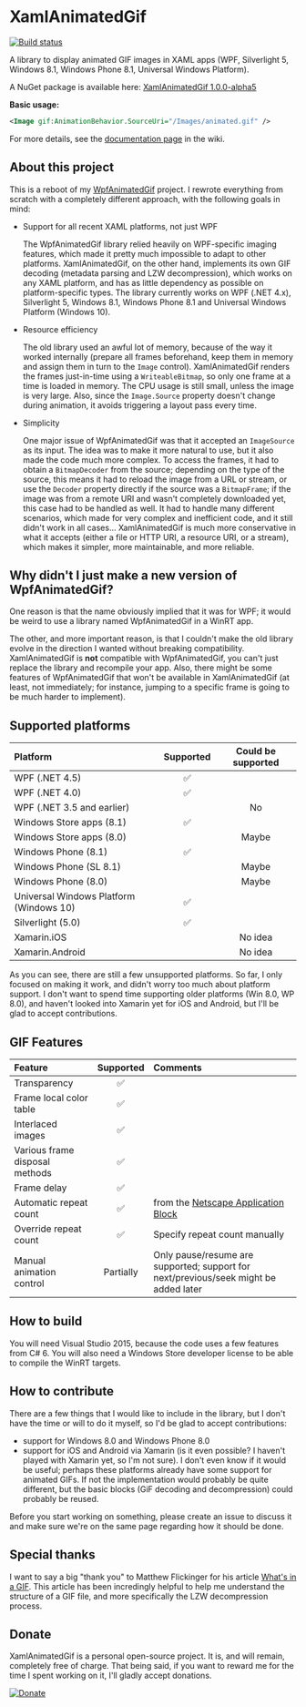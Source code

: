 XamlAnimatedGif
===============

[![Build status](https://ci.appveyor.com/api/projects/status/huf6heqkc2hvu7qd?svg=true)](https://ci.appveyor.com/project/thomaslevesque/xamlanimatedgif)

A library to display animated GIF images in XAML apps (WPF, Silverlight 5, Windows 8.1, Windows Phone 8.1, Universal Windows Platform).

A NuGet package is available here: [XamlAnimatedGif 1.0.0-alpha5](http://www.nuget.org/packages/XamlAnimatedGif/1.0.0-alpha5)

**Basic usage:**

```xml
<Image gif:AnimationBehavior.SourceUri="/Images/animated.gif" />
```

For more details, see the [documentation page](https://github.com/XamlAnimatedGif/XamlAnimatedGif/wiki/Documentation) in the wiki.

About this project
------------------

This is a reboot of my [WpfAnimatedGif](https://github.com/thomaslevesque/WpfAnimatedGif) project. I rewrote everything from scratch with a completely different approach, with the following goals in mind:

- Support for all recent XAML platforms, not just WPF

  The WpfAnimatedGif library relied heavily on WPF-specific imaging features, which made it pretty much impossible to adapt to other platforms. XamlAnimatedGif, on the other hand, implements its own GIF decoding (metadata parsing and LZW decompression), which works on any XAML platform, and has as little dependency as possible on platform-specific types. The library currently works on WPF (.NET 4.x), Silverlight 5, Windows 8.1, Windows Phone 8.1 and Universal Windows Platform (Windows 10).

- Resource efficiency

  The old library used an awful lot of memory, because of the way it worked internally (prepare all frames beforehand, keep them in memory and assign them in turn to the `Image` control). XamlAnimatedGif renders the frames just-in-time using a `WriteableBitmap`, so only one frame at a time is loaded in memory. The CPU usage is still small, unless the image is very large. Also, since the `Image.Source` property doesn't change during animation, it avoids triggering a layout pass every time.

- Simplicity

  One major issue of WpfAnimatedGif was that it accepted an `ImageSource` as its input. The idea was to make it more natural to use, but it also made the code much more complex. To access the frames, it had to obtain a `BitmapDecoder` from the source; depending on the type of the source, this means it had to reload the image from a URL or stream, or use the `Decoder` property directly if the source was a `BitmapFrame`; if the image was from a remote URI and wasn't completely downloaded yet, this case had to be handled as well. It had to handle many different scenarios, which made for very complex and inefficient code, and it still didn't work in all cases... XamlAnimatedGif is much more conservative in what it accepts (either a file or HTTP URI, a resource URI, or a stream), which makes it simpler, more maintainable, and more reliable.

Why didn't I just make a new version of WpfAnimatedGif?
-------------------------------------------------------

One reason is that the name obviously implied that it was for WPF; it would be weird to use a library named WpfAnimatedGif in a WinRT app.

The other, and more important reason, is that I couldn't make the old library evolve in the direction I wanted without breaking compatibility. XamlAnimatedGif is **not** compatible with WpfAnimatedGif, you can't just replace the library and recompile your app. Also, there might be some features of WpfAnimatedGif that won't be available in XamlAnimatedGif (at least, not immediately; for instance, jumping to a specific frame is going to be much harder to implement).


Supported platforms
-------------------

|Platform            | Supported | Could be supported |
|:-------------------|:---------:|:------------------:|
|WPF (.NET 4.5)      | :white_check_mark: |  |
|WPF (.NET 4.0)      |  :white_check_mark: |  |
|WPF (.NET 3.5 and earlier) |  | No |
|Windows Store apps (8.1) |  :white_check_mark: | |
|Windows Store apps (8.0) |  | Maybe |
|Windows Phone (8.1) |  :white_check_mark: |  |
|Windows Phone (SL 8.1) |  | Maybe |
|Windows Phone (8.0) |  | Maybe |
|Universal Windows Platform (Windows 10) | :white_check_mark: |  |
|Silverlight (5.0)   | :white_check_mark: |  |
|Xamarin.iOS         |  | No idea |
|Xamarin.Android     |  | No idea |

As you can see, there are still a few unsupported platforms. So far, I only focused on making it work, and didn't worry too much about platform support. I don't want to spend time supporting older platforms (Win 8.0, WP 8.0), and haven't looked into Xamarin yet for iOS and Android, but I'll be glad to accept contributions.

GIF Features
--------

| Feature | Supported | Comments |
|:--------|:---------:|:---------|
|Transparency|:white_check_mark:||
|Frame local color table|:white_check_mark:||
|Interlaced images|:white_check_mark:||
|Various frame disposal methods|:white_check_mark:||
|Frame delay|:white_check_mark:||
|Automatic repeat count|:white_check_mark:|from the [Netscape Application Block](http://www.vurdalakov.net/misc/gif/netscape-looping-application-extension)|
|Override repeat count|:white_check_mark:|Specify repeat count manually|
|Manual animation control|Partially|Only pause/resume are supported; support for next/previous/seek might be added later|

How to build
------------

You will need Visual Studio 2015, because the code uses a few features from C# 6. You will also need a Windows Store developer license to be able to compile the WinRT targets.


How to contribute
-----------------

There are a few things that I would like to include in the library, but I don't have the time or will to do it myself, so I'd be glad to accept contributions:
- support for Windows 8.0 and Windows Phone 8.0
- support for iOS and Android via Xamarin (is it even possible? I haven't played with Xamarin yet, so I'm not sure). I don't even know if it would be useful; perhaps these platforms already have some support for animated GIFs. If not the implementation would probably be quite different, but the basic blocks (GiF decoding and decompression) could probably be reused.

Before you start working on something, please create an issue to discuss it and make sure we're on the same page regarding how it should be done.


Special thanks
--------------

I want to say a big "thank you" to Matthew Flickinger for his article [What's in a GIF](http://www.matthewflickinger.com/lab/whatsinagif/index.html). This article has been incredingly helpful to help me understand the structure of a GIF file, and more specifically the LZW decompression process.

Donate
------

XamlAnimatedGif is a personal open-source project. It is, and will remain, completely free of charge. That being said, if you want to reward me for the time I spent working on it, I'll  gladly accept donations.

[![Donate](https://www.paypalobjects.com/en_US/i/btn/btn_donate_SM.gif)](https://www.paypal.me/thomaslevesque)
